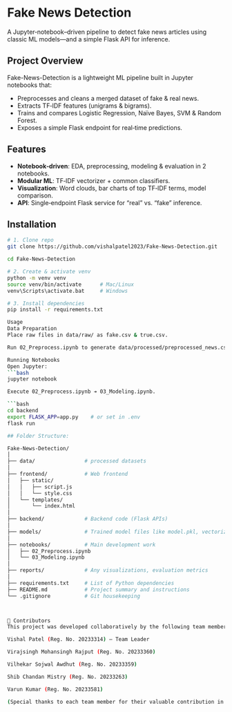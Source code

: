 # Fake News Detection

A Jupyter‑notebook–driven pipeline to detect fake
news articles using classic ML models—and a simple
Flask API for inference.


## Project Overview

Fake-News-Detection is a lightweight ML pipeline built in Jupyter notebooks that:

- Preprocesses and cleans a merged dataset of fake & real news.
- Extracts TF‑IDF features (unigrams & bigrams).
- Trains and compares Logistic Regression, Naïve Bayes, SVM & Random Forest.
- Exposes a simple Flask endpoint for real‑time predictions.



## Features

- **Notebook‑driven**: EDA, preprocessing, modeling & evaluation in 2 notebooks.  
- **Modular ML**: TF‑IDF vectorizer + common classifiers.  
- **Visualization**: Word clouds, bar charts of top TF‑IDF terms, model comparison.  
- **API**: Single‑endpoint Flask service for “real” vs. “fake” inference.


## Installation

```bash
# 1. Clone repo
git clone https://github.com/vishalpatel2023/Fake-News-Detection.git

cd Fake-News-Detection

# 2. Create & activate venv
python -m venv venv
source venv/bin/activate      # Mac/Linux
venv\Scripts\activate.bat     # Windows

# 3. Install dependencies
pip install -r requirements.txt

Usage
Data Preparation
Place raw files in data/raw/ as fake.csv & true.csv.

Run 02_Preprocess.ipynb to generate data/processed/preprocessed_news.csv.

Running Notebooks
Open Jupyter:
```bash
jupyter notebook

Execute 02_Preprocess.ipynb ➔ 03_Modeling.ipynb.

```bash
cd backend
export FLASK_APP=app.py    # or set in .env
flask run

## Folder Structure:

Fake-News-Detection/
│
├── data/                # processed datasets
│
├── frontend/            # Web frontend
│   ├── static/
│   │   ├── script.js
│   │   └── style.css
│   └── templates/
│       └── index.html
│
├── backend/             # Backend code (Flask APIs)
│
├── models/              # Trained model files like model.pkl, vectorizer.pkl
│
├── notebooks/           # Main development work
│   ├── 02_Preprocess.ipynb
│   └── 03_Modeling.ipynb
│
├── reports/             # Any visualizations, evaluation metrics
│
├── requirements.txt     # List of Python dependencies
├── README.md            # Project summary and instructions
└── .gitignore           # Git housekeeping



👥 Contributors
This project was developed collaboratively by the following team members:

Vishal Patel (Reg. No. 20233314) – Team Leader

Virajsingh Mohansingh Rajput (Reg. No. 20233360)

Vilhekar Sojwal Awdhut (Reg. No. 20233359)

Shib Chandan Mistry (Reg. No. 20233263)

Varun Kumar (Reg. No. 20233581)

(Special thanks to each team member for their valuable contribution in successfully completing this project.)

